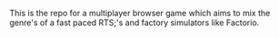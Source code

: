 This is the repo for a multiplayer browser game which aims to mix the genre's of a fast paced RTS;'s and factory simulators like Factorio.
